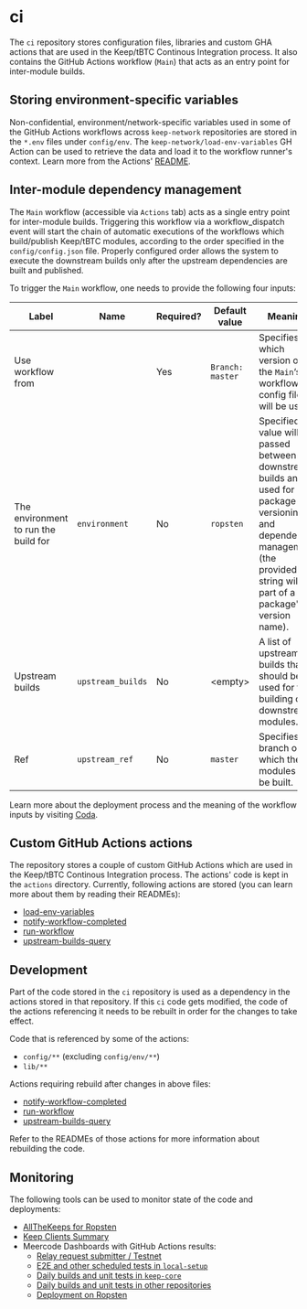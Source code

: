 # ci

The `ci` repository stores configuration files, libraries and custom GHA actions
that are used in the Keep/tBTC Continous Integration process. It also contains
the GitHub Actions workflow (`Main`) that acts as an entry point for
inter-module builds.

## Storing environment-specific variables

Non-confidential, environment/network-specific variables used in some of the
GitHub Actions workflows across `keep-network` repositories are stored in the
`*.env` files under `config/env`. The `keep-network/load-env-variables` GH
Action can be used to retrieve the data and load it to the workflow runner's
context. Learn more from the Actions'
[README](https://github.com/keep-network/load-env-variables/blob/main/README.md).

## Inter-module dependency management

The `Main` workflow (accessible via `Actions` tab) acts as a single entry point
for inter-module builds. Triggering this workflow via a workflow_dispatch event
will start the chain of automatic executions of the workflows which
build/publish Keep/tBTC modules, according to the order specified in the
`config/config.json` file. Properly configured order allows the system to
execute the downstream builds only after the upstream dependencies are built and
published.

To trigger the `Main` workflow, one needs to provide the following four inputs:

| Label             | Name | Required? | Default value      | Meaning |
|-------------------|------|-----------|--------------------|--------|
| Use workflow from |      | Yes       | `Branch: master`   | Specifies which version of the `Main`‘s workflow config file will be used. |
| The environment to run the build for | `environment` | No | `ropsten` | Specified value will be passed between downstream builds and used for package versioning and dependency management (the provided string will be part of a package's version name). |
| Upstream builds | `upstream_builds` | No | &lt;empty> | A list of upstream builds that should be used for the building of downstream modules. |
| Ref |`upstream_ref` | No | `master` | Specifies the branch on which the modules will be built. | 

Learn more about the deployment process and the meaning of the workflow inputs
by visiting
[Coda](https://coda.io/d/Building-Keep_d-fmEgBNFVH/Current-CI-process_su1ww#_lupK9).

## Custom GitHub Actions actions

The repository stores a couple of custom GitHub Actions which are used in the
Keep/tBTC Continous Integration process. The actions' code is kept in the
`actions` directory. Currently, following actions are stored (you can learn more
about them by reading their READMEs):
* [load-env-variables](./actions/load-env-variables)
* [notify-workflow-completed](./actions/notify-workflow-completed)
* [run-workflow](./actions/run-workflow)
* [upstream-builds-query](./actions/upstream-builds-query)

## Development

Part of the code stored in the `ci` repository is used as a dependency in the
actions stored in that repository. If this `ci` code gets modified, the code of
the actions referencing it needs to be rebuilt in order for the changes to take
effect.

Code that is referenced by some of the actions:
* `config/**` (excluding `config/env/**`)
* `lib/**`

Actions requiring rebuild after changes in above files:
* [notify-workflow-completed](./actions/notify-workflow-completed)
* [run-workflow](./actions/run-workflow)
* [upstream-builds-query](./actions/upstream-builds-query)

Refer to the READMEs of those actions for more information about rebuilding the
code.

## Monitoring

The following tools can be used to monitor state of the code and deployments:
* [AllTheKeeps for Ropsten](https://allthekeeps.test.keep.network/deposits)
* [Keep Clients Summary](https://monitoring.test.keep.network/d/3r-BohOMz/keep-clients-summary?orgId=1&refresh=30s)
* Meercode Dashboards with GitHub Actions results:
  - [Relay request submitter / Testnet](https://meercode.io/public/list/af470c2ebc0da4a0b0cce2589660781e:f385a85f1b9ca5b44b35b1d61405b8569c4664f6cf41a8e71283d45ff4ff61b8f20f11dbb75d767c51a809ccd2ea06af)
  - [E2E and other scheduled tests in `local-setup`](https://meercode.io/public/list/07e8ed6fc354cb325b817626d09f6dce:c275abc3348031a1db35d79bd48533492d2ece50ae1f6cc696285b2064e33e8a35656aeaba4375687c8491e0fa44cb32)
  - [Daily builds and unit tests in `keep-core`](https://meercode.io/public/list/07e8ed6fc354cb325b817626d09f6dce:c275abc3348031a1db35d79bd48533492d2ece50ae1f6cc696285b2064e33e8a35656aeaba4375687c8491e0fa44cb32)
  - [Daily builds and unit tests in other repositories](https://meercode.io/public/list/996bf02d60c51e6ec3143e910a2f2afb:3d43f754b84d6a07209a882c825e273284b07de775fdcb2503e5d425f034c57c920ba8175aa1d7fff01cc6159ac9f80f)
  - [Deployment on Ropsten](https://meercode.io/public/list/41935b8f5ffcabfd0c0d63412547d720:1c3901d698c5c033914774f1cc5b8ffed254357a89c7a59b20f0c909db2141aa3e23b7a2080036f914c66f3f5cd69fdf)
